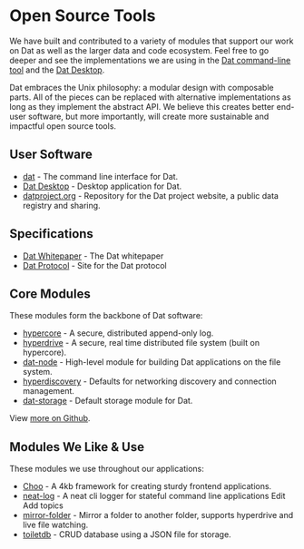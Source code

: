 # Open Source Tools

We have built and contributed to a variety of modules that support our work on Dat as well as the larger data and code ecosystem. Feel free to go deeper and see the implementations we are using in the [Dat command-line tool](https://github.com/datproject/dat) and the [Dat Desktop](https://github.com/datproject/dat-desktop).

Dat embraces the Unix philosophy: a modular design with composable parts. All of the pieces can be replaced with alternative implementations as long as they implement the abstract API. We believe this creates better end-user software, but more importantly, will create more sustainable and impactful open source tools.

## User Software

* [dat](https://github.com/datproject/dat) - The command line interface for Dat.
* [Dat Desktop](https://github.com/datproject/dat-desktop) - Desktop application for Dat.
* [datproject.org](https://github.com/datproject/datproject.org/) - Repository for the Dat project website, a public data registry and sharing.

## Specifications

* [Dat Whitepaper](https://github.com/datproject/docs/tree/master/papers) - The Dat whitepaper
* [Dat Protocol](https://www.datprotocol.com/) - Site for the Dat protocol

## Core Modules

These modules form the backbone of Dat software:

* [hypercore](https://github.com/mafintosh/hypercore) - A secure, distributed append-only log.
* [hyperdrive](https://github.com/mafintosh/hyperdrive) - A secure, real time distributed file system (built on hypercore).
* [dat-node](https://github.com/datproject/dat-node) - High-level module for building Dat applications on the file system.
* [hyperdiscovery](https://github.com/karissa/hyperdiscovery) - Defaults for networking discovery and connection management.
* [dat-storage](https://github.com/datproject/dat-storage) - Default storage module for Dat.

View [more on Github](https://github.com/search?utf8=%E2%9C%93&q=topic%3Adat&type=Repositories).

## Modules We Like & Use

These modules we use throughout our applications:

* [Choo](https://github.com/yoshuawuyts/choo) - A 4kb framework for creating sturdy frontend applications.
* [neat-log](https://github.com/joehand/neat-log) - A neat cli logger for stateful command line applications Edit
Add topics
* [mirror-folder](https://github.com/mafintosh/mirror-folder) - Mirror a folder to another folder, supports hyperdrive and live file watching.
* [toiletdb](https://github.com/maxogden/toiletdb) - CRUD database using a JSON file for storage.
